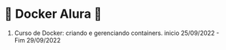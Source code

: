 # 🐳 Docker Alura 🐳

1. Curso de Docker: criando e gerenciando containers. inicio 25/09/2022 - Fim 29/09/2022
